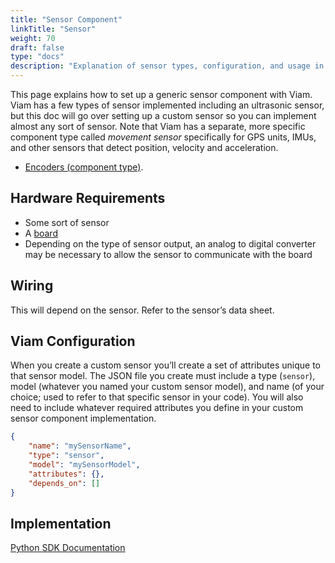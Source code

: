 ```yaml
---
title: "Sensor Component"
linkTitle: "Sensor"
weight: 70
draft: false
type: "docs"
description: "Explanation of sensor types, configuration, and usage in Viam."
---
```

This page explains how to set up a generic sensor component with Viam.
Viam has a few types of sensor implemented including an ultrasonic sensor, but this doc will go over setting up a custom sensor so you can implement almost any sort of sensor.
Note that Viam has a separate, more specific component type called *movement sensor* specifically for GPS units, IMUs, and other sensors that detect position, velocity and acceleration.
<!-- * [Movement Sensors](../movementsensor) Not quite ready to land movement-sensor doc --->
* [Encoders (component type)](../encoder).

## Hardware Requirements
 - Some sort of sensor
 - A [board](../board)
 - Depending on the type of sensor output, an analog to digital converter may be necessary to allow the sensor to communicate with the board

## Wiring
This will depend on the sensor. Refer to the sensor’s data sheet.

## Viam Configuration
When you create a custom sensor you’ll create a set of attributes unique to that sensor model. The JSON file you create must include a type (`sensor`), model (whatever you named your custom sensor model), and name (of your choice; used to refer to that specific sensor in your code). You will also need to include whatever required attributes you define in your custom sensor component implementation.

``` json
{
    "name": "mySensorName",
    "type": "sensor",
    "model": "mySensorModel",
    "attributes": {},
    "depends_on": []
}
```

## Implementation

[Python SDK Documentation](https://python.viam.dev/autoapi/viam/components/sensor/index.html)
